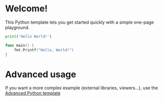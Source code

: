 # Welcome!

This Python template lets you get started quickly with a simple one-page playground.

```python runnable
print('Hello World!')
```
```go runnable
func main() {
    fmt.Printf("Hello, World!")
}
```

# Advanced usage

If you want a more complex example (external libraries, viewers...), use the [Advanced Python template](https://tech.io/select-repo/429)
